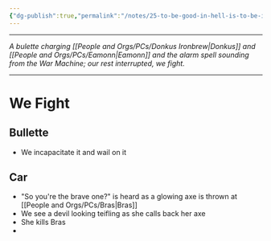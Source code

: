 ```yaml
---
{"dg-publish":true,"permalink":"/notes/25-to-be-good-in-hell-is-to-be-insane/"}
---
```


---


*A bulette charging [[People and Orgs/PCs/Donkus Ironbrew\|Donkus]] and [[People and Orgs/PCs/Eamonn\|Eamonn]] and the alarm spell sounding from the War Machine; our rest interrupted, we fight.*

---


# We Fight

## Bullette
- We incapacitate it and wail on it

## Car
- "So you're the brave one?" is heard as a glowing axe is thrown at [[People and Orgs/PCs/Bras\|Bras]]
- We see a devil looking teifling as she calls back her axe
- She kills Bras
- 